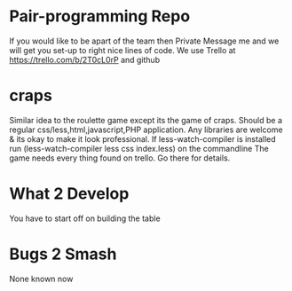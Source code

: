 # Pair-programming Repo
If you would like to be apart of the team then Private Message me and we will get you set-up to right nice lines of code. 
We use Trello at https://trello.com/b/2T0cL0rP and github

# craps

Similar idea to the roulette game except its the game of craps.
Should be a regular css/less,html,javascript,PHP application. Any libraries are welcome & its okay to make it look professional. 
If less-watch-compiler is installed run (less-watch-compiler less css index.less) on the commandline
The game needs every thing found on trello. Go there for details. 


# What 2 Develop

You have to start off on building the table

# Bugs 2 Smash
None known now